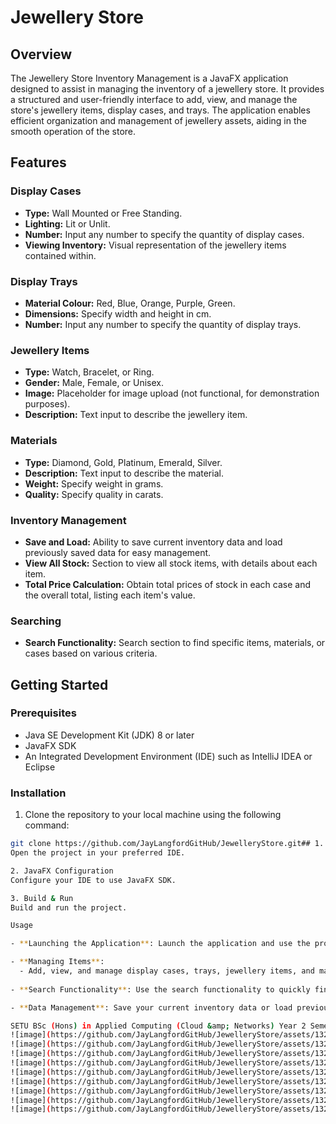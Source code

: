 # Jewellery Store

## Overview
The Jewellery Store Inventory Management is a JavaFX application designed to assist in managing the inventory of a jewellery store. It provides a structured and user-friendly interface to add, view, and manage the store's jewellery items, display cases, and trays. The application enables efficient organization and management of jewellery assets, aiding in the smooth operation of the store.

## Features

### Display Cases
- **Type:** Wall Mounted or Free Standing.
- **Lighting:** Lit or Unlit.
- **Number:** Input any number to specify the quantity of display cases.
- **Viewing Inventory:** Visual representation of the jewellery items contained within.

### Display Trays
- **Material Colour:** Red, Blue, Orange, Purple, Green.
- **Dimensions:** Specify width and height in cm.
- **Number:** Input any number to specify the quantity of display trays.

### Jewellery Items
- **Type:** Watch, Bracelet, or Ring.
- **Gender:** Male, Female, or Unisex.
- **Image:** Placeholder for image upload (not functional, for demonstration purposes).
- **Description:** Text input to describe the jewellery item.

### Materials
- **Type:** Diamond, Gold, Platinum, Emerald, Silver.
- **Description:** Text input to describe the material.
- **Weight:** Specify weight in grams.
- **Quality:** Specify quality in carats.

### Inventory Management
- **Save and Load:** Ability to save current inventory data and load previously saved data for easy management.
- **View All Stock:** Section to view all stock items, with details about each item.
- **Total Price Calculation:** Obtain total prices of stock in each case and the overall total, listing each item's value.

### Searching
- **Search Functionality:** Search section to find specific items, materials, or cases based on various criteria.

## Getting Started

### Prerequisites
- Java SE Development Kit (JDK) 8 or later
- JavaFX SDK
- An Integrated Development Environment (IDE) such as IntelliJ IDEA or Eclipse

### Installation
1. Clone the repository to your local machine using the following command:
```bash
git clone https://github.com/JayLangfordGitHub/JewelleryStore.git## 1. Open the project
Open the project in your preferred IDE.

2. JavaFX Configuration
Configure your IDE to use JavaFX SDK.

3. Build & Run
Build and run the project.

Usage

- **Launching the Application**: Launch the application and use the provided tabs to navigate between different functionalities.

- **Managing Items**: 
  - Add, view, and manage display cases, trays, jewellery items, and materials as per your requirements.
  
- **Search Functionality**: Use the search functionality to quickly find and view specific items or materials.

- **Data Management**: Save your current inventory data or load previous data as needed.

SETU BSc (Hons) in Applied Computing (Cloud &amp; Networks) Year 2 Semester 1 Data Structures &amp; Algorithms 1 Assignment 1
![image](https://github.com/JayLangfordGitHub/JewelleryStore/assets/132077071/98b2f948-ba60-4f20-8d6d-72962516f01d)
![image](https://github.com/JayLangfordGitHub/JewelleryStore/assets/132077071/9666574c-a84a-4c45-aecd-996f4a7daf58)
![image](https://github.com/JayLangfordGitHub/JewelleryStore/assets/132077071/bd64db52-c53b-49c0-9c16-b6c8fe7a82e7)
![image](https://github.com/JayLangfordGitHub/JewelleryStore/assets/132077071/b189340f-4a5c-47dc-9575-229367c11332)
![image](https://github.com/JayLangfordGitHub/JewelleryStore/assets/132077071/638799ad-8fd1-4385-80fb-e9650ee544ca)
![image](https://github.com/JayLangfordGitHub/JewelleryStore/assets/132077071/50010416-ff48-4a01-b30a-7966f50cbd55)
![image](https://github.com/JayLangfordGitHub/JewelleryStore/assets/132077071/0b8a5716-29fc-43cc-af23-b81e880dc66b)
![image](https://github.com/JayLangfordGitHub/JewelleryStore/assets/132077071/6ba42280-826c-4032-ae94-40cb32d14dc3)
![image](https://github.com/JayLangfordGitHub/JewelleryStore/assets/132077071/b0e733fe-e963-4a9f-ace1-3b70ce42a3fb)

